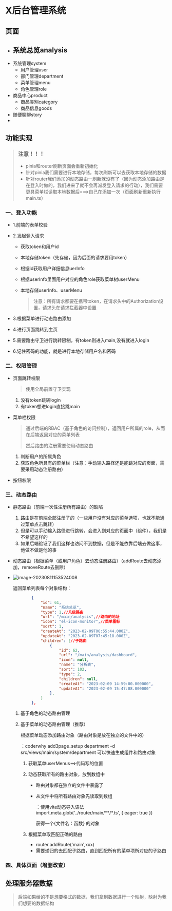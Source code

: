 # X后台管理系统

## 页面

- 系统总览analysis
  - 
- 系统管理system
  - 用户管理user
  - 部门管理department
  - 菜单管理menu
  - 角色管理role
- 商品中心product
  - 商品类别category
  - 商品信息goods
- 随便聊聊story
- 

## 功能实现

> ### 注意！！！
>
> - pinia和router刷新页面会重新初始化
> - 针对pinia我们需要进行本地存储，每次刷新可以去获取本地存储的数据
> - 针对router我们添加的动态路由一刷新就没有了（因为动态添加路由是在登入时做的，我们进来了就不会再派发登入请求的行动），我们需要更具菜单栏读取本地数据后===>自己在添加一次（页面刷新重新执行main.ts）

### 一、登入功能

- 1.前端的表单校验

- 2.发起登入请求

  - 获取token和用户id

  - 本地存储token（先存储，因为后面的请求要用token）

  - 根据id获取用户详细信息uerInfo

  - 根据userInfo里面用户对应的角色role获取菜单树userMenu

  - 本地存储userInfo、userMenu

    > 注意：所有请求都要在携带token，在请求头中的Authorization设置，请求头在请求拦截器中设置

- 3.根据菜单进行动态路由添加

- 4.进行页面跳转到主页

- 5.需要路由守卫进行跳转限制，有token则进入main,没有就进入login

- 6.记住密码的功能，就是进行本地存储用户名和密码

### 二、权限管理

- 页面跳转权限

  > 使用全局前置守卫实现

  1. 没有token跳转login
  2. 有token想进login直接跳main

- 菜单栏权限

  > 通过后端的RBAC（基于角色的访问控制），返回用户所属的role，从而在后端返回对应的菜单列表
  >
  > 然后路由的注册需要使用动态路由

  1. 判断用户的所属角色
  2. 获取角色所具有的菜单栏（注意：手动输入路径还是能跳对应的页面，需要采用动态注册路由）

- 按钮权限

###  三、动态路由

- 静态路由（前端一次性注册所有路由）的缺陷

  1. 路由是在前端全部注册了的（一些用户没有对应的菜单选项，也就不能通过菜单点击跳转）
  2. 但是可以手动输入路径进行跳转，会进入到对应的页面中（组件），我们是不希望这样的
  3. 如果后端验证了我们这样也访问不到数据，但是不能依靠后端去做这事，他做不做是他的事

- 动态路由（根据菜单（或用户角色）去动态注册路由）（addRoute去动态添加，removeRoute去删除）

- ![image-20230811153524008](C:\Users\hasee\AppData\Roaming\Typora\typora-user-images\image-20230811153524008.png)

  返回菜单列表每个对象结构：

  ```json
          {
              "id": 61,
              "name": "系统总览",
              "type": 1,//几级路由
              "url": "/main/analysis",//路由的地址
              "icon": "el-icon-monitor",//菜单图标
              "sort": 1,
              "createAt": "2023-02-09T06:55:44.000Z",
              "updateAt": "2023-02-09T07:45:18.000Z",
              "children": [//子路由
                  {
                      "id": 62,
                      "url": "/main/analysis/dashboard",
                      "icon": null,
                      "name": "分析表",
                      "sort": 102,
                      "type": 2,
                      "children": null,
                      "createAt": "2023-02-09 14:59:00.000000",
                      "updateAt": "2023-02-09 15:47:08.000000"
                  },
              ]
          },
  ```

  

  1. 基于角色的动态路由管理

     

  2. 基于菜单的动态路由管理（推荐）

     根据菜单动态添加路由对象（路由对象是放在独立的文件中的）

     ：coderwhy add3page_setup department -d src/views/main/system/department 可以快速生成组件和路由对象

     1. 获取菜单userMenus==>代码写的位置

     2. 动态获取所有的路由对象，放到数组中

        - 路由对象都在独立的文件中暴露了

        - 从文件中将所有路由对象先读取到数组

          ：使用vite动态导入语法import.meta.glob('../router/main/**/*.ts', { eager: true })

          获得一个{文件名：函数} 的对象

     3. 根据菜单取匹配正确的路由

        - router.addRoute('main',xxx)
        - 需要递归的去匹配子路由，直到匹配所有的菜单项所对应的子路由

### 四、具体页面（增删改查）



## 处理服务器数据

> 后端如果给的不是想要格式的数据，我们拿到数据进行一个映射，映射为我们想要的数据结构